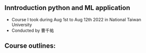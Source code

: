 ## Inntroduction python and ML application
- Course I took during Aug 1st to Aug 12th 2022 in National Taiwan University
- Conducted by 曹千祐
## Course outlines: 